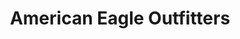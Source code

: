 ---
title: "American Eagle Outfitters"
url: /huntersville/american-eagle-outfitters/
shop: clothes
---